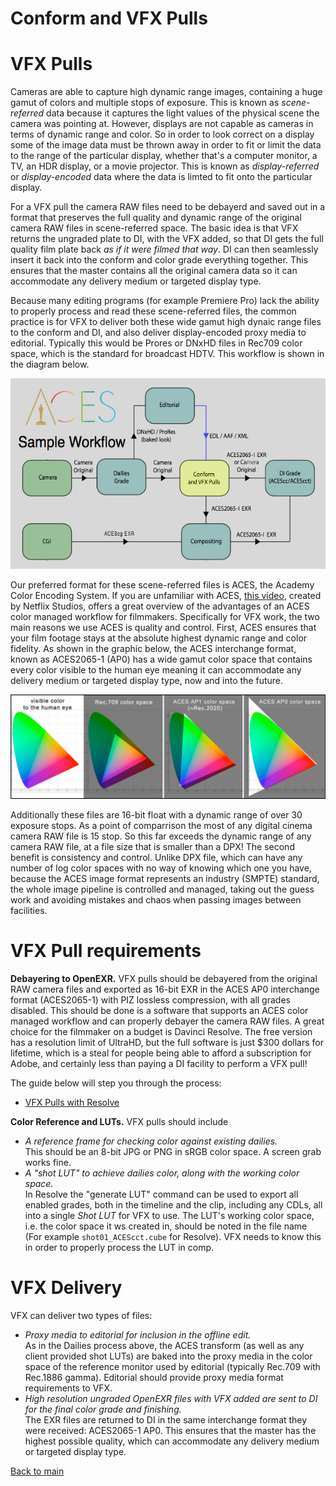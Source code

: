 # Conform and VFX Pulls
# VFX Pulls

Cameras are able to capture high dynamic range images, containing a huge gamut of colors and multiple stops of exposure. This is known as *scene-referred* data because it captures the light values of the physical scene the camera was pointing at. However, displays are not capable as cameras in terms of dynamic range and color. So in order to look correct on a display some of the image data must be thrown away in order to fit or limit the data to the range of the particular display, whether that's a computer monitor, a TV, an HDR display, or a movie projector. This is known as *display-referred* or *display-encoded* data where the data is limted to fit onto the particular display.

For a VFX pull the camera RAW files need to be debayerd and saved out in a format that preserves the full quality and dynamic range of the original camera RAW files in scene-referred space. The basic idea is that VFX returns the ungraded plate to DI, with the VFX added, so that DI gets the full quality film plate back *as if it were filmed that way*. DI can then seamlessly insert it back into the conform and color grade everything together. This ensures that the master contains all the original camera data so it can accommodate any delivery medium or targeted display type. 

Because many editing programs (for example Premiere Pro) lack the ability to properly process and read these scene-referred files, the common practice is for VFX to deliver both these wide gamut high dynaic range files to the conform and DI, and also deliver display-encoded proxy media to editorial. Typically this would be  Prores or DNxHD files in Rec709 color space, which is the standard for broadcast HDTV. This workflow is shown in the diagram below. 

<p align="center">
<img src="img/pipeline.jpg">
</p>

Our preferred format for these scene-referred files is ACES, the Academy Color Encoding System. If you are unfamiliar with ACES, [this video](https://www.youtube.com/watch?v=vdmFjFoE2YA&list=PLsJrJgQkAdTnNB5sbmkRLZaZkcd63W8Nb&index=8), created by Netflix Studios, offers a great overview of the advantages of an ACES color managed workflow for filmmakers. Specifically for VFX work, the two main reasons we use ACES is quality and control. First, ACES ensures that your film footage stays at the absolute highest dynamic range and color fidelity. As shown in the graphic below, the ACES interchange format, known as ACES2065-1 (AP0) has a wide gamut color space that contains every color visible to the human eye meaning it can accommodate any delivery medium or targeted display type, now and into the future. 

<p align="center">
<img src="img/gamuts.jpg">
</p>

Additionally these files are 16-bit float with a dynamic range of over 30 exposure stops. As a point of comparrison the most of any digital cinema camera RAW file is 15 stop. So this far exceeds the dynamic range of any camera RAW file, at a file size that is smaller than a DPX! The second benefit is consistency and control. Unlike DPX file, which can have any number of log color spaces with no way of knowing which one you have, because the ACES image format represents an industry (SMPTE) standard, the whole image pipeline is controlled and managed, taking out the guess work and avoiding mistakes and chaos when passing images between facilities.

# <a name="require"></a>VFX Pull requirements

**Debayering to OpenEXR.** VFX pulls should be debayered from the original RAW camera files and exported as 16-bit EXR in the ACES AP0 interchange format (ACES2065-1) with PIZ lossless compression, with all grades disabled. This should be done is a software that supports an ACES color managed workflow and can properly debayer the camera RAW files. A great choice for the filmmaker on a budget is Davinci Resolve. The free version has a resolution limit of UltraHD, but the full software is just $300 dollars for lifetime, which is a steal for people being able to afford a subscription for Adobe, and certainly less than paying a DI facility to perform a VFX pull!

The guide below will step you through the process:
 - [VFX Pulls with Resolve](ResolvePull.md)

**Color Reference and LUTs.** VFX pulls should include 
  - *A reference frame for checking color against existing dailies.* <br>This should be an 8-bit JPG or PNG in sRGB color space. A screen grab works fine.
  - *A "shot LUT" to achieve dailies color, along with the working color space.* <br>In Resolve the "generate LUT" command can be used to export all enabled grades, both in the timeline and the clip, including any CDLs, all into a single *Shot LUT* for VFX to use. The LUT's working color space, i.e. the color space it ws created in, should be noted in the file name (For example ````shot01_ACEScct.cube```` for Resolve). VFX needs to know this in order to properly process the LUT in comp.

# <a name="vfx-deliver"></a>VFX Delivery

VFX can deliver two types of files:
  - *Proxy media to editorial for inclusion in the offline edit.* <br>As in the Dailies process above, the ACES transform (as well as any client provided shot LUTs) are baked into the proxy media in the color space of the reference monitor used by editorial (typically Rec.709 with Rec.1886 gamma). Editorial should provide proxy media format requirements to VFX. 
  - *High resolution ungraded OpenEXR files with VFX added are sent to DI for the final color grade and finishing.* <br>The EXR files are returned to DI in the same interchange format they were received: ACES2065-1 AP0. This ensures that the master has the highest possible quality, which can accommodate any delivery medium or targeted display type. 



[Back to main](../StdX_ACES)
